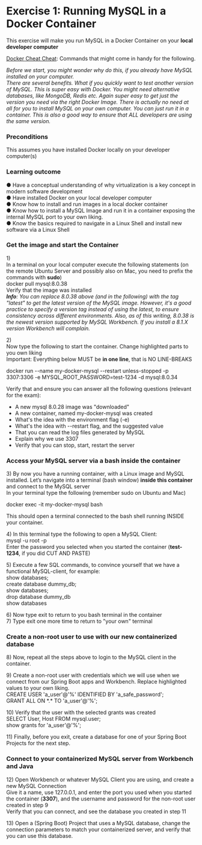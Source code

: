 # Exercise 1: Running MySQL in a Docker Container

This exercise will make you run MySQL in a Docker Container on your **local developer computer**

[Docker Cheat Cheat](https://docs.google.com/document/d/1NrWLs73bZlvU04EqAYV5zPzRAg7W0zBZaK284uS8wlI/edit?usp=sharing): Commands that might come in handy for the following.

*Before we start, you might wonder why do this, if you already have MySQL installed on your computer.*  
*There are several benefits. What if you quickly want to test another version of MySQL. This is super easy with Docker. You might need alternative databases, like MongoDB, Redis etc. Again super easy to get just the version you need via the right Docker Image. There is actually no need at all  for you to install MySQL on your own computer. You can just run it in a container. This is also a good way to ensure that ALL developers are using the same version.*

### Preconditions

This assumes you have installed Docker locally on your developer computer(s)

### Learning outcome

●        Have a conceptual understanding of why virtualization is a key concept in modern software development  
●        Have installed Docker on your local developer computer  
●        Know how to install and run images in a local docker container  
●        Know how to install a MySQL Image and run it in a container exposing the internal MySQL port to your own liking.  
●        Know the basics required to navigate in a Linux Shell and install new software via a Linux Shell

### Get the image and start the Container

1\)  
In a terminal on your local computer execute the following statements (on the remote Ubuntu Server and possibly also on Mac, you need to prefix the commands with **sudo**)  
docker pull mysql:8.0.38    
Verify that the image was installed  
***Info**: You can replace 8.0.38 above (and in the following) with the tag "latest" to get the latest version of the MySQL image. However, it's a good practice to specify a version tag instead of using the latest, to ensure consistency across different environments. Also, as of this writing, 8.0.38 is the newest version supported by MySQL Workbench. If you install a 8.1.X version Workbench will complain.* 

2\)  
Now type the following to start the container. Change highlighted parts to you own liking  
Important: Everything below MUST be **in one line**, that is NO LINE-BREAKS

docker run \--name my-docker-mysql \--restart unless-stopped \-p 3307:3306 \-e MYSQL\_ROOT\_PASSWORD=test-1234 \-d mysql:8.0.34

Verify that and ensure you can answer all the following questions (relevant for the exam):

* A new mysql 8.0.28 image was "downloaded"  
* A new container, named my-docker-mysql was created  
* What's the idea with the environment flag (-e)  
* What's the idea with \--restart flag, and the suggested value  
* That you can read the log files generated by MySQL  
* Explain why we use 3307  
* Verify that you can stop, start, restart the server

### Access your MySQL server via a bash inside the container

3\) By now you have a running container, with a Linux image and MySQL installed. Let’s navigate into a terminal (bash window) **inside this container** and connect to the MySQL server  
In your terminal type the following (remember sudo on Ubuntu and Mac)

docker exec \-it my-docker-mysql bash

This should open a terminal connected to the bash shell running INSIDE your container. 

4\) In this terminal type the following to open a MySQL Client:   
mysql \-u root \-p  
Enter the password you selected when you started the container (**test-1234**, if you did CUT AND PASTE)

5\) Execute a few SQL commands, to convince yourself that we have a functional MySQL-client, for example:	  
show databases;  
create database dummy\_db;  
show databases;  
drop database dummy\_db  
show databases

6\) Now type exit to return to you  bash terminal in the container  
7\) Type exit one more time to return to "your own" terminal

### Create a non-root user to use with our new containerized database

8\) Now, repeat all the steps above to login to the MySQL client in the container.

9\) Create a non-root user with credentials which we will use when we connect from our Spring Boot apps and Workbench. Replace highlighted values to your own liking.  
CREATE USER 'a\_user'@'%' IDENTIFIED BY 'a\_safe\_password';  
GRANT ALL ON \*.\* TO 'a\_user'@'%';

10\) Verify that the user with the selected grants was created  
SELECT User, Host FROM mysql.user;  
 show grants for 'a\_user'@'%';

11\) Finally, before you exit, create a database for one of your Spring Boot Projects for the next step.

### Connect to your containerized MySQL server from Workbench and Java

12\) Open Workbench or whatever MySQL Client you are using, and create a new MySQL Connection   
Give it a name, use 127.0.0.1, and enter the port you used when you started the container (**3307**), and the username and password for the non-root user created in step 9  
Verify that you can connect, and see the database you created in step 11

13\) Open a (Spring Boot) Project that uses a MySQL database, change the connection parameters to match your containerized server, and verify that you can use this database.